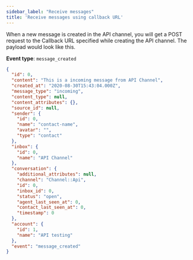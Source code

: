 ```yaml
---
sidebar_label: "Receive messages"
title: 'Receive messages using callback URL'
---
```


When a new message is created in the API channel, you will get a POST request to the Callback URL specified while creating the API channel. The payload would look like this.

**Event type**: `message_created`

```json
{
  "id": 0,
  "content": "This is a incoming message from API Channel",
  "created_at": "2020-08-30T15:43:04.000Z",
  "message_type": "incoming",
  "content_type": null,
  "content_attributes": {},
  "source_id": null,
  "sender": {
    "id": 0,
    "name": "contact-name",
    "avatar": "",
    "type": "contact"
  },
  "inbox": {
    "id": 0,
    "name": "API Channel"
  },
  "conversation": {
    "additional_attributes": null,
    "channel": "Channel::Api",
    "id": 0,
    "inbox_id": 0,
    "status": "open",
    "agent_last_seen_at": 0,
    "contact_last_seen_at": 0,
    "timestamp": 0
  },
  "account": {
    "id": 1,
    "name": "API testing"
  },
  "event": "message_created"
}
```
